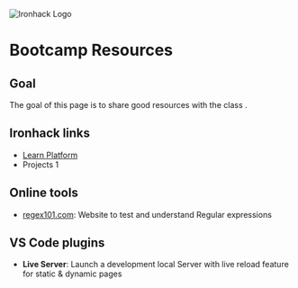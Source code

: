 ![Ironhack Logo](https://i.imgur.com/1QgrNNw.png)

# Bootcamp Resources

## Goal

The goal of this page is to share good resources with the class .

## Ironhack links

- [Learn Platform](http://learn.ironhack.com)
- Projects 1

## Online tools

- [regex101.com](https://regex101.com/): Website to test and understand Regular expressions


## VS Code plugins

- **Live Server**: Launch a development local Server with live reload feature for static & dynamic pages
